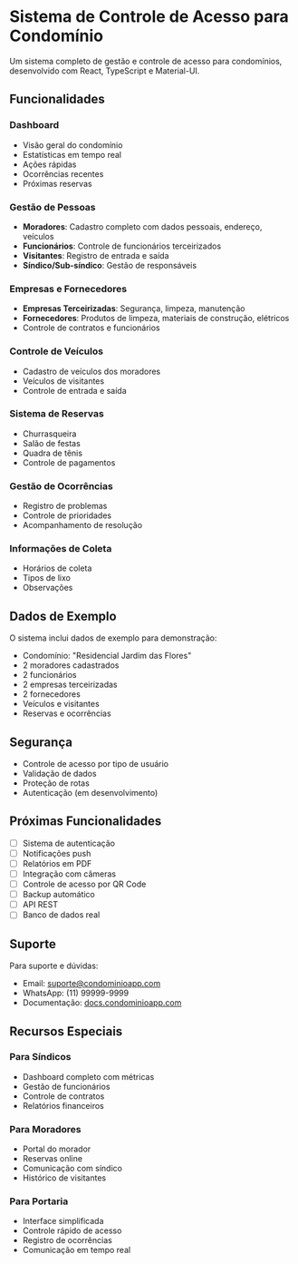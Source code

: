 # Sistema de Controle de Acesso para Condomínio

Um sistema completo de gestão e controle de acesso para condomínios, desenvolvido com React, TypeScript e Material-UI.

## Funcionalidades

### Dashboard
- Visão geral do condomínio
- Estatísticas em tempo real
- Ações rápidas
- Ocorrências recentes
- Próximas reservas

### Gestão de Pessoas
- **Moradores**: Cadastro completo com dados pessoais, endereço, veículos
- **Funcionários**: Controle de funcionários terceirizados
- **Visitantes**: Registro de entrada e saída
- **Síndico/Sub-síndico**: Gestão de responsáveis

### Empresas e Fornecedores
- **Empresas Terceirizadas**: Segurança, limpeza, manutenção
- **Fornecedores**: Produtos de limpeza, materiais de construção, elétricos
- Controle de contratos e funcionários

### Controle de Veículos
- Cadastro de veículos dos moradores
- Veículos de visitantes
- Controle de entrada e saída

### Sistema de Reservas
- Churrasqueira
- Salão de festas
- Quadra de tênis
- Controle de pagamentos

### Gestão de Ocorrências
- Registro de problemas
- Controle de prioridades
- Acompanhamento de resolução

### Informações de Coleta
- Horários de coleta
- Tipos de lixo
- Observações

## Dados de Exemplo

O sistema inclui dados de exemplo para demonstração:
- Condomínio: "Residencial Jardim das Flores"
- 2 moradores cadastrados
- 2 funcionários
- 2 empresas terceirizadas
- 2 fornecedores
- Veículos e visitantes
- Reservas e ocorrências

## Segurança

- Controle de acesso por tipo de usuário
- Validação de dados
- Proteção de rotas
- Autenticação (em desenvolvimento)

## Próximas Funcionalidades

- [ ] Sistema de autenticação
- [ ] Notificações push
- [ ] Relatórios em PDF
- [ ] Integração com câmeras
- [ ] Controle de acesso por QR Code
- [ ] Backup automático
- [ ] API REST
- [ ] Banco de dados real

## Suporte

Para suporte e dúvidas:
- Email: suporte@condominioapp.com
- WhatsApp: (11) 99999-9999
- Documentação: [docs.condominioapp.com](https://docs.condominioapp.com)

## Recursos Especiais

### Para Síndicos
- Dashboard completo com métricas
- Gestão de funcionários
- Controle de contratos
- Relatórios financeiros

### Para Moradores
- Portal do morador
- Reservas online
- Comunicação com síndico
- Histórico de visitantes

### Para Portaria
- Interface simplificada
- Controle rápido de acesso
- Registro de ocorrências
- Comunicação em tempo real
